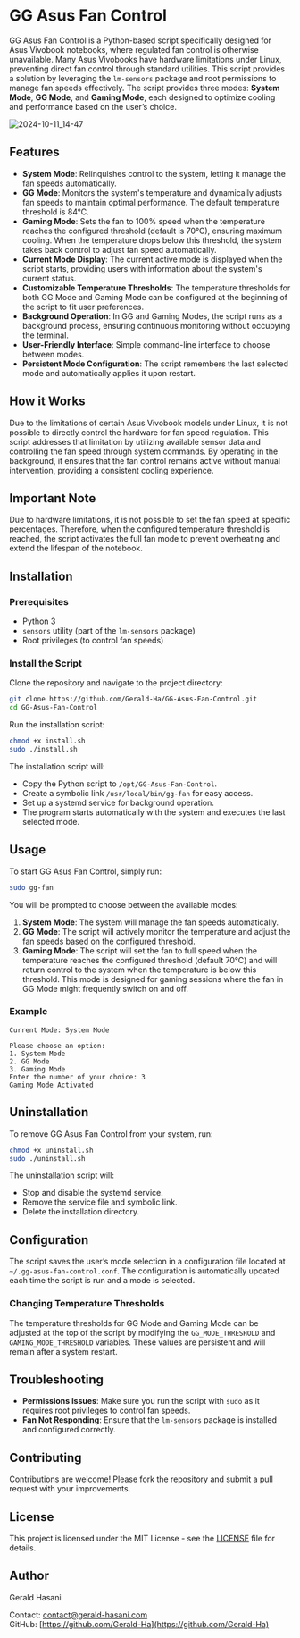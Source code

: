 
# GG Asus Fan Control

GG Asus Fan Control is a Python-based script specifically designed for Asus Vivobook notebooks, where regulated fan control is otherwise unavailable. Many Asus Vivobooks have hardware limitations under Linux, preventing direct fan control through standard utilities. This script provides a solution by leveraging the `lm-sensors` package and root permissions to manage fan speeds effectively. The script provides three modes: **System Mode**, **GG Mode**, and **Gaming Mode**, each designed to optimize cooling and performance based on the user’s choice.

![2024-10-11_14-47](https://github.com/user-attachments/assets/61cc254f-a5a7-4c05-a470-4ed0263b01e0)

## Features

- **System Mode**: Relinquishes control to the system, letting it manage the fan speeds automatically.
- **GG Mode**: Monitors the system's temperature and dynamically adjusts fan speeds to maintain optimal performance. The default temperature threshold is 84°C.
- **Gaming Mode**: Sets the fan to 100% speed when the temperature reaches the configured threshold (default is 70°C), ensuring maximum cooling. When the temperature drops below this threshold, the system takes back control to adjust fan speed automatically.
- **Current Mode Display**: The current active mode is displayed when the script starts, providing users with information about the system's current status.
- **Customizable Temperature Thresholds**: The temperature thresholds for both GG Mode and Gaming Mode can be configured at the beginning of the script to fit user preferences.
- **Background Operation**: In GG and Gaming Modes, the script runs as a background process, ensuring continuous monitoring without occupying the terminal.
- **User-Friendly Interface**: Simple command-line interface to choose between modes.
- **Persistent Mode Configuration**: The script remembers the last selected mode and automatically applies it upon restart.

## How it Works

Due to the limitations of certain Asus Vivobook models under Linux, it is not possible to directly control the hardware for fan speed regulation. This script addresses that limitation by utilizing available sensor data and controlling the fan speed through system commands. By operating in the background, it ensures that the fan control remains active without manual intervention, providing a consistent cooling experience.

## Important Note

Due to hardware limitations, it is not possible to set the fan speed at specific percentages. Therefore, when the configured temperature threshold is reached, the script activates the full fan mode to prevent overheating and extend the lifespan of the notebook.

## Installation

### Prerequisites

- Python 3
- `sensors` utility (part of the `lm-sensors` package)
- Root privileges (to control fan speeds)

### Install the Script

Clone the repository and navigate to the project directory:

```bash
git clone https://github.com/Gerald-Ha/GG-Asus-Fan-Control.git
cd GG-Asus-Fan-Control
```

Run the installation script:

```bash
chmod +x install.sh
sudo ./install.sh
```

The installation script will:
- Copy the Python script to `/opt/GG-Asus-Fan-Control`.
- Create a symbolic link `/usr/local/bin/gg-fan` for easy access.
- Set up a systemd service for background operation.
- The program starts automatically with the system and executes the last selected mode.

## Usage

To start GG Asus Fan Control, simply run:

```bash
sudo gg-fan
```

You will be prompted to choose between the available modes:

1. **System Mode**: The system will manage the fan speeds automatically.
2. **GG Mode**: The script will actively monitor the temperature and adjust the fan speeds based on the configured threshold.
3. **Gaming Mode**: The script will set the fan to full speed when the temperature reaches the configured threshold (default 70°C) and will return control to the system when the temperature is below this threshold. This mode is designed for gaming sessions where the fan in GG Mode might frequently switch on and off.

### Example

```
Current Mode: System Mode

Please choose an option:
1. System Mode
2. GG Mode
3. Gaming Mode
Enter the number of your choice: 3
Gaming Mode Activated
```

## Uninstallation

To remove GG Asus Fan Control from your system, run:

```bash
chmod +x uninstall.sh
sudo ./uninstall.sh
```

The uninstallation script will:
- Stop and disable the systemd service.
- Remove the service file and symbolic link.
- Delete the installation directory.

## Configuration

The script saves the user’s mode selection in a configuration file located at `~/.gg-asus-fan-control.conf`. The configuration is automatically updated each time the script is run and a mode is selected.

### Changing Temperature Thresholds

The temperature thresholds for GG Mode and Gaming Mode can be adjusted at the top of the script by modifying the `GG_MODE_THRESHOLD` and `GAMING_MODE_THRESHOLD` variables. These values are persistent and will remain after a system restart.

## Troubleshooting

- **Permissions Issues**: Make sure you run the script with `sudo` as it requires root privileges to control fan speeds.
- **Fan Not Responding**: Ensure that the `lm-sensors` package is installed and configured correctly.

## Contributing

Contributions are welcome! Please fork the repository and submit a pull request with your improvements.

## License

This project is licensed under the MIT License - see the [LICENSE](LICENSE) file for details.

## Author

Gerald Hasani

Contact: [contact@gerald-hasani.com](mailto:contact@gerald-hasani.com)  
GitHub: [https://github.com/Gerald-Ha](https://github.com/Gerald-Ha)
